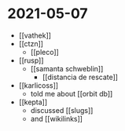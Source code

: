 # 2021-05-07

- [[vathek]]
- [[ctzn]]
  - [[pleco]]
- [[rusp]]
  - [[samanta schweblin]]
    - [[distancia de rescate]]
- [[karlicoss]]
  - told me about [[orbit db]]
- [[kepta]]
  - discussed [[slugs]]
  - and [[wikilinks]]